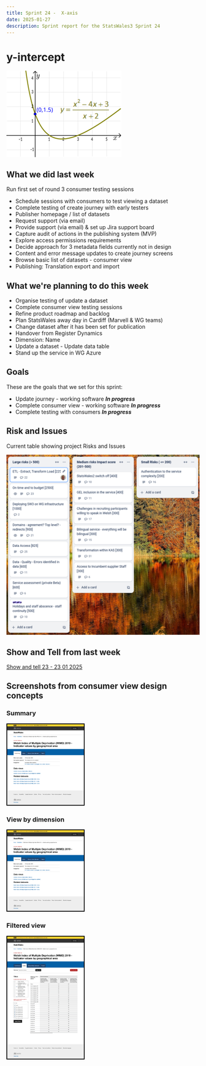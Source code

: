 ```yaml
---
title: Sprint 24 -  X-axis  
date: 2025-01-27
description: Sprint report for the StatsWales3 Sprint 24 
---
```


y-intercept
=============

![y-intercept](yIntercept.png)

What we did last week
------------------------

Run first set of round 3 consumer testing sessions
- Schedule sessions with consumers to test viewing a dataset
- Complete testing of create journey with early testers
- Publisher homepage / list of datasets
- Request support (via email)
- Provide support (via email) & set up Jira support board
- Capture audit of actions in the publishing system (MVP)
- Explore access permissions requirements
- Decide approach for 3 metadata fields currently not in design
- Content and error message updates to create journey screens
- Browse basic list of datasets - consumer view
- Publishing: Translation export and import

What we're planning to do this week
-----------------------------------

- Organise testing of update a dataset
- Complete consumer view testing sessions
- Refine product roadmap and backlog
- Plan StatsWales away day in Cardiff (Marvell & WG teams)
- Change dataset after it has been set for publication
- Handover from Register Dynamics
- Dimension: Name
- Update a dataset - Update data table
- Stand up the service in WG Azure

Goals
-----------------------------------

These are the goals that we set for this sprint:

- Update journey - working software <span class="badge bg-info">_**In progress**_</span> 
- Complete consumer view - working software <span class="badge bg-info">_**In progress**_</span>
- Complete testing with consumers <span class="badge bg-info">_**In progress**_</span>

Risk and Issues
-------------------------------

Current table showing project Risks and Issues

![Risks and Issues](riskboard20250127.png)

Show and Tell from last week
----------------------------

[Show and tell 23 - 23 01 2025](https://drive.google.com/file/d/1_7Aj-kbXtspL1HxMWFiWhueWHZCRfE-X/view?usp=sharing)

Screenshots from consumer view design concepts
----------------------------------------------

### Summary

<a href="proto1_20250128.png"><img title="" src="proto1_20250128.png" alt="HTML5 Icon" width="200" style="border:2px solid black"></a>


### View by dimension

<a href="proto2_20250128.png"><img title="" src="proto1_20250128.png" alt="HTML5 Icon" width="200" style="border:2px solid black"></a>


### Filtered view

<a href="proto3_20250128.png"><img title="" src="proto3_20250128.png" alt="HTML5 Icon" width="200" style="border:2px solid black"></a>


